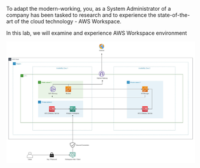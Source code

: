 To adapt the modern-working, you, as a System Administrator of a company has been tasked to research and to experience the state-of-the-art of the cloud technology - AWS Workspace.

In this lab, we will examine and experience AWS Workspace environment

![Amazon Workspace](images/aws-workspace.jpg)